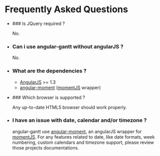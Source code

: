 # Frequently Asked Questions

- ### Is JQuery required ?

    No.

- ### Can i use angular-gantt without angularJS ?

    No.

- ### What are the dependencies ?

     - [AngularJS](https://angularjs.org) >= 1.3
     - [angular-moment](https://github.com/urish/angular-moment) ([momentJS](http://momentjs.com/) wrapper)

- ### Which browser is supported ?

    Any up-to-date HTML5 browser should work properly.

- ### I have an issue with date, calendar and/or timezone ?

    angular-gantt use [angular-moment](https://github.com/urish/angular-moment), an angularJS wrapper for [momentJS](http://momentjs.com/). 
    For any features related to date, like date formats, week numbering, custom calendars and timezone support, please
    review those projects documentations.

